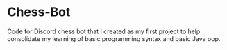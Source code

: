 # Chess-Bot
Code for Discord chess bot that I created as my first project to help consolidate my learning of basic programming syntax and basic Java oop.
